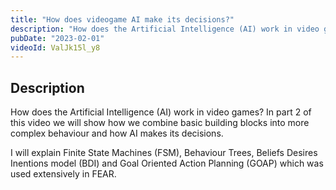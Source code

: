 ```yaml
---
title: "How does videogame AI make its decisions?"
description: "How does the Artificial Intelligence (AI) work in video games? In part 2 of this video we will show how we combine basic building blocks into more complex behaviour and how AI makes its decisions."
pubDate: "2023-02-01"
videoId: ValJk15l_y8
---
```


## Description

How does the Artificial Intelligence (AI) work in video games? In part 2 of this video we will show how we combine basic building blocks into more complex behaviour and how AI makes its decisions.

I will explain Finite State Machines (FSM), Behaviour Trees, Beliefs Desires Inentions model (BDI) and Goal Oriented Action Planning (GOAP) which was used extensively in FEAR.
